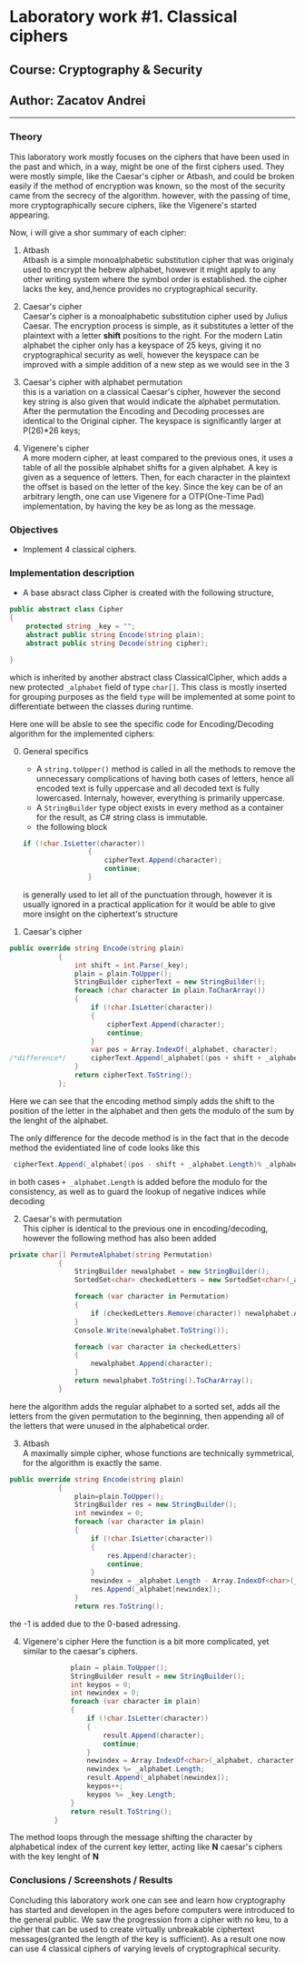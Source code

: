 # Laboratory work #1. Classical ciphers

## Course: Cryptography & Security

## Author: Zacatov Andrei

----

### Theory

This laboratory work mostly focuses on the ciphers that have been used in the past and which, in a way, might be one of the first ciphers used. They were mostly simple, like the Caesar's cipher or Atbash, and could be broken easily if the method of encryption was known, so the most of the security came from the secrecy of the algorithm. however, with the passing of time,  more cryptographically secure ciphers, like the Vigenere's started appearing.  

Now, i will give a shor summary of each cipher:

1. Atbash  
Atbash is a simple monoalphabetic substitution cipher that was originaly used to encrypt the hebrew alphabet, however it might apply to any other writing system where the symbol order is established. the cipher lacks the key, and,hence provides no cryptographical security.

2. Caesar's cipher  
Caesar's cipher is a monoalphabetic substitution cipher used by Julius Caesar. The encryption process is simple, as it substitutes a letter of the plaintext with a letter **shift** positions to the right. For the modern Latin alphabet the cipher only has a keyspace of 25 keys, giving it no cryptographical security as well, however the keyspace can be improved with a simple addition of a new step as we would see in the 3

3. Caesar's cipher with alphabet permutation  
this is a variation on a classical Caesar's cipher, however the second key string is also given that would indicate the alphabet permutation. After the permutation the Encoding and Decoding processes are identical to the Original cipher.
The keyspace is significantly larger at P(26)*26 keys;

4. Vigenere's cipher  
A more modern cipher, at least compared to the previous ones, it uses a table of all the possible alphabet shifts for a given alphabet. A key is given as a sequence of letters. Then, for each character in the plaintext the offset is based on the letter of the key. Since the key can be of an arbitrary length, one can use Vigenere for a OTP(One-Time Pad) implementation, by having the key be as long as the message.

### Objectives

* Implement 4 classical ciphers.

### Implementation description

* A base absract class Cipher is created with the following structure,

```c#
public abstract class Cipher
{
    protected string _key = "";
    abstract public string Encode(string plain);
    abstract public string Decode(string cipher);

}
```

which is inherited by another abstract class ClassicalCipher, which adds a new protected `_alphabet` field of type `char[]`. This class is mostly inserted for grouping purposes as the field `type` will be implemented at some point to differentiate between the classes during runtime.

Here one will be absle to see the specific code for Encoding/Decoding algorithm for the implemented ciphers:  

0. General specifics  

    * A `string.toUpper()` method is called in all the methods to remove the unnecessary complications of having  both cases of letters, hence all encoded text is fully uppercase and all decoded text is fully lowercased. Internaly, however, everything is primarily uppercase.
    * A `StringBuilder` type object exists in every method as a container for the result, as C# string class is immutable.
    * the following block

    ```c#
    if (!char.IsLetter(character))
                    {
                        cipherText.Append(character);
                        continue;
                    }
    ```  

    is generally used to let all of the punctuation through, however it is usually ignored in a practical application for it would be able to give more insight on the ciphertext's structure

1. Caesar's cipher  

```c#
public override string Encode(string plain)
            {
                int shift = int.Parse(_key);
                plain = plain.ToUpper();
                StringBuilder cipherText = new StringBuilder();
                foreach (char character in plain.ToCharArray())
                {
                    if (!char.IsLetter(character))
                    {
                        cipherText.Append(character);
                        continue;
                    }
                    var pos = Array.IndexOf(_alphabet, character);
/*difference*/      cipherText.Append(_alphabet[(pos + shift + _alphabet.Length)% _alphabet.Length]);
                }
                return cipherText.ToString();
            };
```

Here we  can see that the encoding method simply adds the shift to the position of the letter in the alphabet and then gets the modulo of the sum by the lenght of the alphabet.

The only difference for the decode method is in the fact that in the decode method the evidentiated line of code looks like this

```c#
 cipherText.Append(_alphabet[(pos - shift + _alphabet.Length)% _alphabet.Length]);
```

in both cases `+ _alphabet.Length` is added before the modulo for the consistency, as well as to guard the lookup of negative indices while decoding

2. Caesar's with permutation  
This cipher is identical to the previous one in encoding/decoding, however the following method has also been added

```c#
private char[] PermuteAlphabet(string Permutation)
            {
                StringBuilder newalphabet = new StringBuilder();
                SortedSet<char> checkedLetters = new SortedSet<char>(_alphabet);

                foreach (var character in Permutation)
                {
                    if (checkedLetters.Remove(character)) newalphabet.Append(character);
                }
                Console.Write(newalphabet.ToString());

                foreach (var character in checkedLetters)
                {
                    newalphabet.Append(character);
                }
                return newalphabet.ToString().ToCharArray();
            }
```

here the algorithm adds the regular alphabet to a sorted set, adds all the letters from the given permutation to the beginning, then appending all of the letters that were unused in the alphabetical order.

3. Atbash  
A maximally simple cipher, whose functions are technically symmetrical, for the algorithm is exactly the same.

```c#
public override string Encode(string plain)
            {
                plain=plain.ToUpper();
                StringBuilder res = new StringBuilder();
                int newindex = 0;
                foreach (var character in plain)
                {
                    if (!char.IsLetter(character))
                    {
                        res.Append(character);
                        continue;
                    }
                    newindex = _alphabet.Length - Array.IndexOf<char>(_alphabet, character) - 1;
                    res.Append(_alphabet[newindex]);
                }
                return res.ToString();
```

the -1 is added due to the 0-based adressing.

4. Vigenere's cipher
 Here the function is a bit more complicated, yet similar to the caesar's ciphers.

 ```c#
                plain = plain.ToUpper();
                StringBuilder result = new StringBuilder();
                int keypos = 0;
                int newindex = 0;
                foreach (var character in plain)
                {
                    if (!char.IsLetter(character))
                    {
                        result.Append(character);
                        continue;
                    }
                    newindex = Array.IndexOf<char>(_alphabet, character) + keyIndices[keypos] + _alphabet.Length;
                    newindex %= _alphabet.Length;
                    result.Append(_alphabet[newindex]);
                    keypos++;
                    keypos %= _key.Length;
                }
                return result.ToString();
            }
```

The method loops through the message shifting the character by alphabetical index of the current key letter, acting like **N** caesar's ciphers with the key lenght of **N**

### Conclusions / Screenshots / Results

Concluding this laboratory work one can see and learn how   cryptography has started and developen in the ages before computers were introduced to the general public. We saw the progression from a cipher with no keu, to a cipher that can be used to create virtually unbreakable ciphertext messages(granted the length of the key is sufficient).
As a result one now can use 4 classical ciphers of varying levels of cryptographical security.
